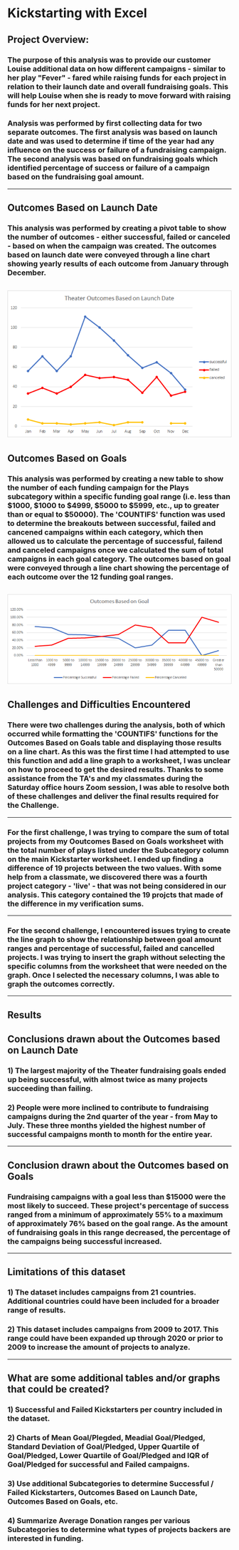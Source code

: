 # Kickstarting with Excel

## Project Overview:

### The purpose of this analysis was to provide our customer Louise additional data on how different campaigns - similar to her play "Fever" - fared while raising funds for each project in relation to their launch date and overall fundraising goals. This will help Louise when she is ready to move forward with raising funds for her next project.
### Analysis was performed by first collecting data for two separate outcomes. The first analysis was based on launch date and was used to determine if time of the year had any influence on the success or failure of a fundraising campaign. The second analysis was based on fundraising goals which identified percentage of success or failure of a campaign based on the fundraising goal amount.
---
## Outcomes Based on Launch Date
### This analysis was performed by creating a pivot table to show the number of outcomes - either successful, failed or canceled - based on when the campaign was created. The outcomes based on launch date were conveyed through a line chart showing yearly results of each outcome from January through December.
![Theater_Outcomes_vs_Launch.png](https://github.com/jmueller187/Kickstarter_Challenge1/blob/main/Resources/Theater_Outcomes_vs_Launch.png)
---
## Outcomes Based on Goals
### This analysis was performed by creating a new table to show the number of each funding campaign for the Plays subcategory within a specific funding goal range (i.e. less than $1000, $1000 to $4999, $5000 to $5999, etc., up to greater than or equal to $50000). The 'COUNTIFS' function was used to determine the breakouts between successful, failed and cancened campaigns within each category, which then allowed us to calculate the percentage of successful, failend and canceled campaigns once we calculated the sum of total campaigns in each goal category. The outcomes based on goal were conveyed through a line chart showing the percentage of each outcome over the 12 funding goal ranges.
![Outcomes_vs_Goals.png](https://github.com/jmueller187/Kickstarter_Challenge1/blob/main/Resources/Outcomes_vs_Goals.png)
---
## Challenges and Difficulties Encountered
### There were two challenges during the analysis, both of which occurred while formatting the 'COUNTIFS' functions for the Outcomes Based on Goals table and displaying those results on a line chart. As this was the first time I had attempted to use this function and add a line graph to a worksheet, I was unclear on how to proceed to get the desired results. Thanks to some assistance from the TA's and my classmates during the Saturday office hours Zoom session, I was able to resolve both of these challenges and deliver the final results required for the Challenge. 
---
### For the first challenge, I was trying to compare the sum of total projects from my Ooutcomes Based on Goals worksheet with the total number of plays listed under the Subcategory column on the main Kickstarter worksheet. I ended up finding a difference of 19 projects between the two values. With some help from a classmate, we discovered there was a fourth project category - 'live' - that was not being considered in our analysis. This category contained the 19 projcts that made of the difference in my verification sums.
---
### For the second challenge, I encountered issues trying to create the line graph to show the relationship between goal amount ranges and percentage of successful, failed and cancelled projects. I was trying to insert the graph without selecting the specific columns from the worksheet that were needed on the graph. Once I selected the necessary columns, I was able to graph the outcomes correctly.
---
## Results

## Conclusions drawn about the Outcomes based on Launch Date
### 1) The largest majority of the Theater fundraising goals ended up being successful, with almost twice as many projects succeeding than failing.
### 2) People were more inclined to contribute to fundraising campaigns during the 2nd quarter of the year - from May to July. These three months yielded the highest number of successful campaigns month to month for the entire year.
---
## Conclusion drawn about the Outcomes based on Goals
### Fundraising campaigns with a goal less than $15000 were the most likely to succeed. These project's percentage of success ranged from a minimum of approximately 55% to a maximum of approximately 76% based on the goal range. As the amount of fundraising goals in this range decreased, the percentage of the campaigns being successful increased.
---
## Limitations of this dataset
### 1) The dataset includes campaigns from 21 countries. Additional countries could have been included for a broader range of results.
### 2) This dataset includes campaigns from 2009 to 2017. This range could have been expanded up through 2020 or prior to 2009 to increase the amount of projects to analyze.
---
## What are some additional tables and/or graphs that could be created?
### 1) Successful and Failed Kickstarters per country included in the dataset.
### 2) Charts of Mean Goal/Plegded, Meadial Goal/Pledged, Standard Deviation of Goal/Pledged, Upper Quartile of Goal/Pledged, Lower Quartile of Goal/Pledged and IQR of Goal/Pledged for successful and Failed campaigns.
### 3) Use additional Subcategories to determine Successful / Failed Kickstarters, Outcomes Based on Launch Date, Outcomes Based on Goals, etc.
### 4) Summarize Average Donation ranges per various Subcategories to determine what types of projects backers are interested in funding. 
